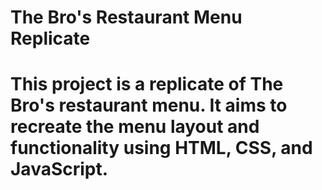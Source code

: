 <h1>The Bro's Restaurant Menu Replicate<h1>

This project is a replicate of The Bro's restaurant menu. It aims to recreate the menu layout and functionality using HTML, CSS, and JavaScript.